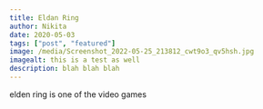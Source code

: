 ```yaml
---
title: Eldan Ring
author: Nikita
date: 2020-05-03
tags: ["post", "featured"]
image: /media/Screenshot_2022-05-25_213812_cwt9o3_qv5hsh.jpg
imagealt: this is a test as well
description: blah blah blah
---
```


elden ring is one of the video games
